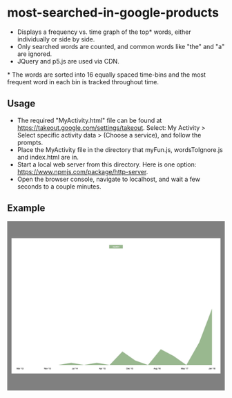 # most-searched-in-google-products
- Displays a frequency vs. time graph of the top&ast; words, either individually or side by side.
- Only searched words are counted, and common words like "the" and "a" are ignored.
- JQuery and p5.js are used via CDN.

&ast; The words are sorted into 16 equally spaced time-bins and the most frequent word in each bin is tracked throughout time.

## Usage
- The required "MyActivity.html" file can be found at https://takeout.google.com/settings/takeout. Select: My Activity > Select specific activity data > (Choose a service), and follow the prompts.
- Place the MyActivity file in the directory that myFun.js, wordsToIgnore.js and index.html are in.
- Start a local web server from this directory. Here is one option: https://www.npmjs.com/package/http-server.
- Open the browser console, navigate to localhost, and wait a few seconds to a couple minutes.

## Example
![](/example.jpg)
